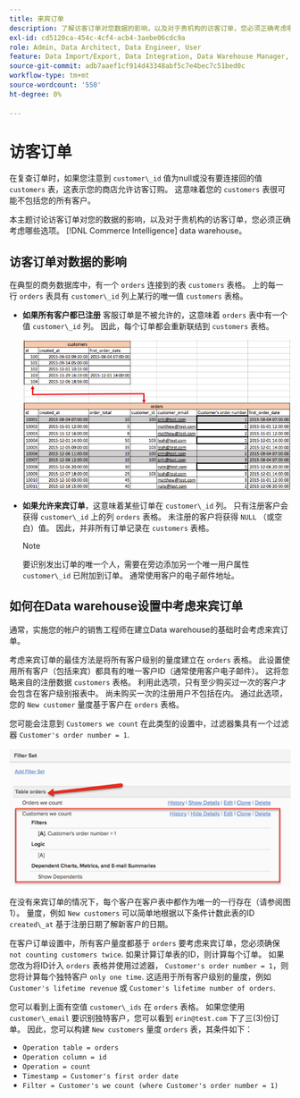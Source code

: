 ```yaml
---
title: 来宾订单
description: 了解访客订单对您数据的影响，以及对于贵机构的访客订单，您必须正确考虑哪些选项。 [!DNL Commerce Intelligence] data warehouse。
exl-id: cd5120ca-454c-4cf4-acb4-3aebe06cdc9a
role: Admin, Data Architect, Data Engineer, User
feature: Data Import/Export, Data Integration, Data Warehouse Manager, Commerce Tables
source-git-commit: adb7aaef1cf914d43348abf5c7e4bec7c51bed0c
workflow-type: tm+mt
source-wordcount: '550'
ht-degree: 0%

---
```


# 访客订单

在复查订单时，如果您注意到 `customer\_id` 值为null或没有要连接回的值 `customers` 表，这表示您的商店允许访客订购。 这意味着您的 `customers` 表很可能不包括您的所有客户。

本主题讨论访客订单对您的数据的影响，以及对于贵机构的访客订单，您必须正确考虑哪些选项。 [!DNL Commerce Intelligence] data warehouse。

## 访客订单对数据的影响

在典型的商务数据库中，有一个 `orders` 连接到的表 `customers` 表格。 上的每一行 `orders` 表具有 `customer\_id` 列上某行的唯一值 `customers` 表格。

* **如果所有客户都已注册** 客服订单是不被允许的，这意味着 `orders` 表中有一个值 `customer\_id` 列。 因此，每个订单都会重新联结到 `customers` 表格。

  ![](../../assets/guest-orders-4.png)

* **如果允许来宾订单**，这意味着某些订单在 `customer\_id` 列。 只有注册客户会获得 `customer\_id` 上的列 `orders` 表格。 未注册的客户将获得 `NULL` （或空白）值。 因此，并非所有订单记录在 `customers` 表格。

  >[!NOTE]
  >
  >要识别发出订单的唯一个人，需要在旁边添加另一个唯一用户属性 `customer\_id` 已附加到订单。 通常使用客户的电子邮件地址。

## 如何在Data warehouse设置中考虑来宾订单

通常，实施您的帐户的销售工程师在建立Data warehouse的基础时会考虑来宾订单。

考虑来宾订单的最佳方法是将所有客户级别的量度建立在 `orders` 表格。 此设置使用所有客户（包括来宾）都具有的唯一客户ID（通常使用客户电子邮件）。 这将忽略来自的注册数据 `customers` 表格。 利用此选项，只有至少购买过一次的客户才会包含在客户级别报表中。 尚未购买一次的注册用户不包括在内。 通过此选项，您的 `New customer` 量度基于客户在 `orders` 表格。

您可能会注意到 `Customers we count` 在此类型的设置中，过滤器集具有一个过滤器 `Customer's order number = 1`.

![](../../assets/guest-orders-filter-set.png)

在没有来宾订单的情况下，每个客户在客户表中都作为唯一的一行存在（请参阅图1）。 量度，例如 `New customers` 可以简单地根据以下条件计数此表的ID `created\_at` 基于注册日期了解新客户的日期。

在客户订单设置中，所有客户量度都基于 `orders` 要考虑来宾订单，您必须确保 `not counting customers twice`. 如果计算订单表的ID，则计算每个订单。 如果您改为将ID计入 `orders` 表格并使用过滤器， `Customer's order number = 1`，则您将计算每个独特客户 `only one time`. 这适用于所有客户级别的量度，例如 `Customer's lifetime revenue` 或 `Customer's lifetime number of orders`.

您可以看到上面有空值 `customer\_ids` 在 `orders` 表格。 如果您使用 `customer\_email` 要识别独特客户，您可以看到 `erin@test.com` 下了三(3)份订单。 因此，您可以构建 `New customers` 量度 `orders` 表，其条件如下：

* `Operation table = orders`
* `Operation column = id`
* `Operation = count`
* `Timestamp = Customer's first order date`
* `Filter = Customer's we count (where Customer's order number = 1)`
